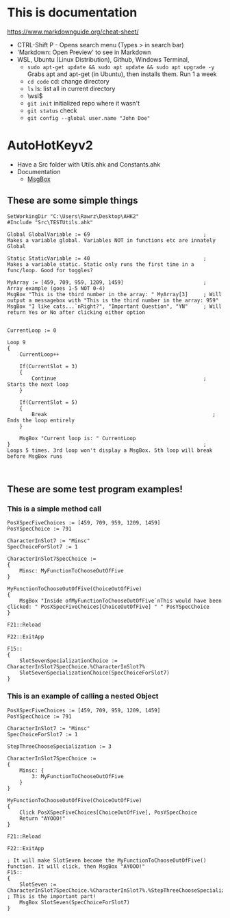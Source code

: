 # This is documentation
https://www.markdownguide.org/cheat-sheet/

- CTRL-Shift P - Opens search menu (Types > in search bar)
- 'Markdown: Open Preview' to see in Markdown
- WSL, Ubuntu (Linux Distribution), Github, Windows Terminal, 
    - `sudo apt-get update && sudo apt update && sudo apt upgrade -y` Grabs apt and apt-get (in Ubuntu), then installs them. Run 1 a week
    - `cd code` cd: change directory
    - `ls` ls: list all in current directory
    - \\wsl$
    - `git init` initialized repo where it wasn't
    - `git status` check
    - `git config --global user.name "John Doe"`

# AutoHotKeyv2
- Have a Src folder with Utils.ahk and Constants.ahk
- Documentation
    - [MsgBox](https://documentation.help/AHK_H-2.0/MsgBox.htm)

## These are some simple things
```autohotkey 
SetWorkingDir "C:\Users\Rawrz\Desktop\AHK2" 
#Include "Src\TESTUtils.ahk"
```
```autohotkey
Global GlobalVariable := 69                                     ; Makes a variable global. Variables NOT in functions etc are innately Global
```
```autohotkey
Static StaticVariable := 40                                     ; Makes a variable static. Static only runs the first time in a func/loop. Good for toggles?
```
```autohotkey
MyArray := [459, 709, 959, 1209, 1459]                          ; Array example (goes 1-5 NOT 0-4) 
MsgBox "This is the third number in the array: " MyArray[3]     ; Will output a messagebox with "This is the third number in the array: 959"
MsgBox "I like cats...`nRight?", "Important Question", "YN"     ; Will return Yes or No after clicking either option
```
```autohotkey

```
```autohotkey
CurrentLoop := 0

Loop 9 
{
    CurrentLoop++

    If(CurrentSlot = 3)
    {
        Continue                                                ; Starts the next loop
    }

    If(CurrentSlot = 5)
    {
        Break                                                      ; Ends the loop entirely
    }

    MsgBox "Current loop is: " CurrentLoop
}                                                               ; Loops 5 times. 3rd loop won't display a MsgBox. 5th loop will break before MsgBox runs
```
```autohotkey

```
```autohotkey

```
## These are some test program examples!
### This is a simple method call
```autohotkey
PosXSpecFiveChoices := [459, 709, 959, 1209, 1459]
PosYSpecChoice := 791

CharacterInSlot7 := "Minsc"
SpecChoiceForSlot7 := 1

CharacterInSlot7SpecChoice := 
{
    Minsc: MyFunctionToChooseOutOfFive
}

MyFunctionToChooseOutOfFive(ChoiceOutOfFive)
{
    MsgBox "Inside ofMyFunctionToChooseOutOfFive`nThis would have been clicked: " PosXSpecFiveChoices[ChoiceOutOfFive] " " PosYSpecChoice
}

F21::Reload

F22::ExitApp

F15::
{
    SlotSevenSpecializationChoice := CharacterInSlot7SpecChoice.%CharacterInSlot7%
    SlotSevenSpecializationChoice(SpecChoiceForSlot7)
}
```
### This is an example of calling a nested Object
```autohotkey
PosXSpecFiveChoices := [459, 709, 959, 1209, 1459]
PosYSpecChoice := 791

CharacterInSlot7 := "Minsc"
SpecChoiceForSlot7 := 1

StepThreeChooseSpecialization := 3

CharacterInSlot7SpecChoice := 
{
    Minsc: {
        3: MyFunctionToChooseOutOfFive
    } 
}

MyFunctionToChooseOutOfFive(ChoiceOutOfFive)
{
    Click PosXSpecFiveChoices[ChoiceOutOfFive], PosYSpecChoice
    Return "AYOOO!"
}

F21::Reload

F22::ExitApp

; It will make SlotSeven become the MyFunctionToChooseOutOfFive() function. It will click, then MsgBox "AYOOO!"
F15::
{
    SlotSeven := CharacterInSlot7SpecChoice.%CharacterInSlot7%.%StepThreeChooseSpecialization% ; This is the important part!
    MsgBox SlotSeven(SpecChoiceForSlot7)
}
``` 